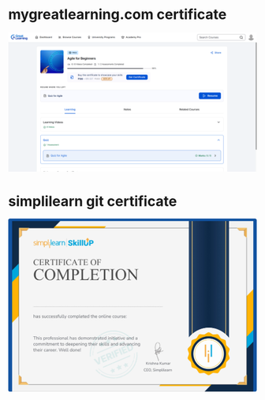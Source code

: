 # mygreatlearning.com certificate
![Certificate](SDLC/Agile_certificate.png)

# simplilearn git certificate
![Simplilearn_certificate](Git_logs/git_simplilearn.jpg)